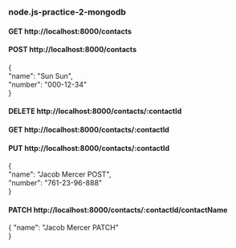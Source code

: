 ### node.js-practice-2-mongodb

#### GET http://localhost:8000/contacts  

#### POST http://localhost:8000/contacts
{  
  "name": "Sun Sun",  
  "number": "000-12-34"  
}  

#### DELETE http://localhost:8000/contacts/:contactId

#### GET http://localhost:8000/contacts/:contactId

#### PUT http://localhost:8000/contacts/:contactId
{  
    "name": "Jacob Mercer POST",  
    "number": "761-23-96-888"  
}  

#### PATCH http://localhost:8000/contacts/:contactId/contactName
{
    "name": "Jacob Mercer PATCH"  
}  